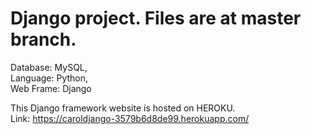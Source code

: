 # Django project. Files are at master branch.

Database: MySQL,  
Language: Python,  
Web Frame: Django  


This Django framework website is hosted on HEROKU.  
Link: https://caroldjango-3579b6d8de99.herokuapp.com/
